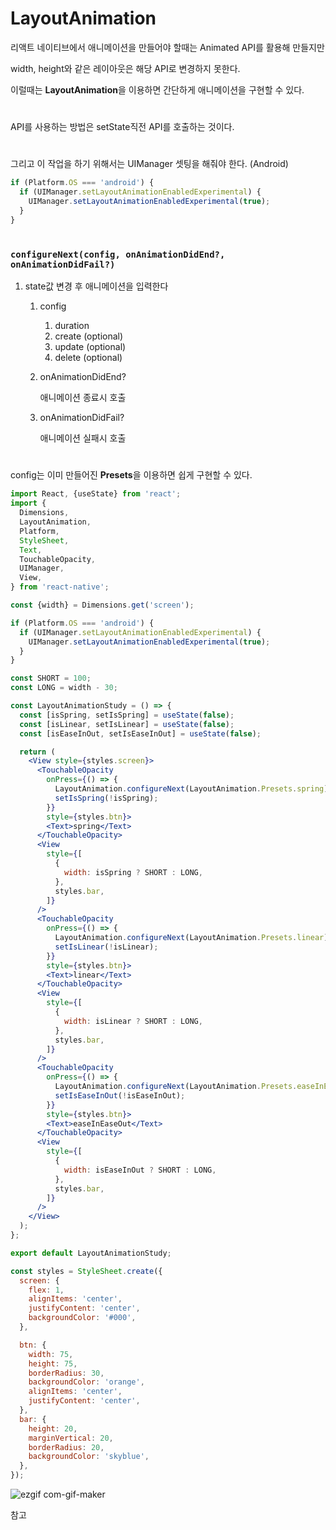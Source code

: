 # LayoutAnimation

리액트 네이티브에서 애니메이션을 만들어야 할때는 Animated API를 활용해 만들지만

width, height와 같은 레이아웃은 해당 API로 변경하지 못한다. 

이럴때는 **LayoutAnimation**을 이용하면 간단하게 애니메이션을 구현할 수 있다.

#

API를 사용하는 방법은 setState직전 API를 호출하는 것이다.
#

그리고 이 작업을 하기 위해서는 UIManager 셋팅을 해줘야 한다. (Android)

```jsx
if (Platform.OS === 'android') {
  if (UIManager.setLayoutAnimationEnabledExperimental) {
    UIManager.setLayoutAnimationEnabledExperimental(true);
  }
}
```

#

### **`configureNext(config, onAnimationDidEnd?, onAnimationDidFail?)`[](https://reactnative.dev/docs/layoutanimation#configurenext)**

1. state값 변경 후 애니메이션을 입력한다
    1. config
        1. duration 
        2. create (optional)
        3. update (optional)
        4. delete (optional)
    2. onAnimationDidEnd?
        
        애니메이션 종료시 호출
        
    3. onAnimationDidFail?
        
        애니메이션 실패시 호출
        

 #

config는 이미 만들어진 **Presets**을 이용하면 쉽게 구현할 수 있다.

```jsx
import React, {useState} from 'react';
import {
  Dimensions,
  LayoutAnimation,
  Platform,
  StyleSheet,
  Text,
  TouchableOpacity,
  UIManager,
  View,
} from 'react-native';

const {width} = Dimensions.get('screen');

if (Platform.OS === 'android') {
  if (UIManager.setLayoutAnimationEnabledExperimental) {
    UIManager.setLayoutAnimationEnabledExperimental(true);
  }
}

const SHORT = 100;
const LONG = width - 30;

const LayoutAnimationStudy = () => {
  const [isSpring, setIsSpring] = useState(false);
  const [isLinear, setIsLinear] = useState(false);
  const [isEaseInOut, setIsEaseInOut] = useState(false);

  return (
    <View style={styles.screen}>
      <TouchableOpacity
        onPress={() => {
          LayoutAnimation.configureNext(LayoutAnimation.Presets.spring);
          setIsSpring(!isSpring);
        }}
        style={styles.btn}>
        <Text>spring</Text>
      </TouchableOpacity>
      <View
        style={[
          {
            width: isSpring ? SHORT : LONG,
          },
          styles.bar,
        ]}
      />
      <TouchableOpacity
        onPress={() => {
          LayoutAnimation.configureNext(LayoutAnimation.Presets.linear);
          setIsLinear(!isLinear);
        }}
        style={styles.btn}>
        <Text>linear</Text>
      </TouchableOpacity>
      <View
        style={[
          {
            width: isLinear ? SHORT : LONG,
          },
          styles.bar,
        ]}
      />
      <TouchableOpacity
        onPress={() => {
          LayoutAnimation.configureNext(LayoutAnimation.Presets.easeInEaseOut);
          setIsEaseInOut(!isEaseInOut);
        }}
        style={styles.btn}>
        <Text>easeInEaseOut</Text>
      </TouchableOpacity>
      <View
        style={[
          {
            width: isEaseInOut ? SHORT : LONG,
          },
          styles.bar,
        ]}
      />
    </View>
  );
};

export default LayoutAnimationStudy;

const styles = StyleSheet.create({
  screen: {
    flex: 1,
    alignItems: 'center',
    justifyContent: 'center',
    backgroundColor: '#000',
  },

  btn: {
    width: 75,
    height: 75,
    borderRadius: 30,
    backgroundColor: 'orange',
    alignItems: 'center',
    justifyContent: 'center',
  },
  bar: {
    height: 20,
    marginVertical: 20,
    borderRadius: 20,
    backgroundColor: 'skyblue',
  },
});
```

![ezgif com-gif-maker](https://user-images.githubusercontent.com/63283076/189110506-9a1502e8-2eb9-4ed2-9cc4-019b3cb8dc26.gif)

참고

[](https://reactnative.dev/docs/layoutanimation)
